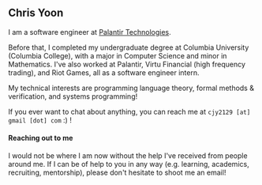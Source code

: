 ## Chris Yoon

I am a software engineer at [Palantir Technologies](https://www.palantir.com/impact/).

Before that, I completed my undergraduate degree at Columbia University (Columbia College),
with a major in Computer Science and minor in Mathematics. I've also worked at Palantir,
Virtu Financial (high frequency trading), and Riot Games, all as a software engineer intern.

My technical interests are programming language theory, formal methods & verification, and systems programming!

If you ever want to chat about anything, you can reach me at `cjy2129 [at] gmail [dot] com` :) !

#### Reaching out to me
I would not be where I am now without the help I've received from people around me. If I can be
of help to you in any way (e.g. learning, academics, recruiting, mentorship), please
don't hesitate to shoot me an email!
